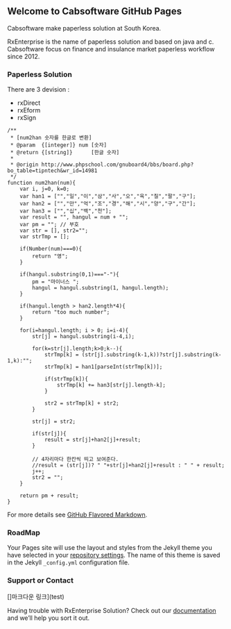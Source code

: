 ## Welcome to Cabsoftware GitHub Pages
Cabsoftware make paperless solution at South Korea.

RxEnterprise is the name of paperless solution and based on java and c.
Cabsoftware focus on finance and insulance market paperless workflow since 2012.

### Paperless Solution

There are 3 devision :
 - rxDirect
 - rxEform
 - rxSign

```
/**
 * [num2han 숫자를 한글로 변환]
 * @param  {[integer]} num [숫자]
 * @return {[string]}      [한글 숫자]
 *
 * @origin http://www.phpschool.com/gnuboard4/bbs/board.php?bo_table=tipntech&wr_id=14981
 */
function num2han(num){
    var i, j=0, k=0;
    var han1 = ["","일","이","삼","사","오","육","칠","팔","구"];
    var han2 = ["","만","억","조","경","해","시","양","구","간"];
    var han3 = ["","십","백","천"];
    var result = "", hangul = num + "";
    var pm = ""; // 부호
    var str = [], str2="";
    var strTmp = [];

    if(Number(num)===0){
        return "영";
    }

    if(hangul.substring(0,1)==="-"){
        pm = "마이너스 ";
        hangul = hangul.substring(1, hangul.length);
    }

    if(hangul.length > han2.length*4){
        return "too much number";
    }

    for(i=hangul.length; i > 0; i=i-4){
        str[j] = hangul.substring(i-4,i);

        for(k=str[j].length;k>0;k--){
            strTmp[k] = (str[j].substring(k-1,k))?str[j].substring(k-1,k):"";
            strTmp[k] = han1[parseInt(strTmp[k])];

            if(strTmp[k]){
                strTmp[k] += han3[str[j].length-k];
            }

            str2 = strTmp[k] + str2;
        }

        str[j] = str2;

        if(str[j]){
            result = str[j]+han2[j]+result;
        }

        // 4자리마다 한칸씩 띄고 보여준다.
        //result = (str[j])? " "+str[j]+han2[j]+result : " " + result;
        j++;
        str2 = "";
    }

    return pm + result;
}
```

For more details see [GitHub Flavored Markdown](https://guides.github.com/features/mastering-markdown/).

### RoadMap

Your Pages site will use the layout and styles from the Jekyll theme you have selected in your [repository settings](https://github.com/cabsoft/docs/settings). The name of this theme is saved in the Jekyll `_config.yml` configuration file.

### Support or Contact
[]마크다운 링크](test)

Having trouble with RxEnterprise Solution? Check out our [documentation](http://www.cabsoftware.com/reportexpress/docs/api/) and we’ll help you sort it out.
